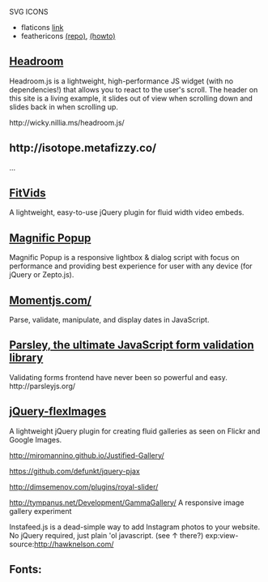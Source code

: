 

SVG ICONS

- flaticons <a href="https://www.flaticon.com/">link</a>
- feathericons <a href="https://feathericons.com/">(repo)</a>, <a href="https://github.com/feathericons/feather#api-reference">(howto)</a>



<h2><a href="http://wicky.nillia.ms/headroom.js/">Headroom</a></h2>
<p>Headroom.js is a lightweight, high-performance JS widget (with no dependencies!) that allows you to react to the user's scroll. The header on this site is a living example, it slides out of view when scrolling down and slides back in when scrolling up.</p>
http://wicky.nillia.ms/headroom.js/

<h2>http://isotope.metafizzy.co/</h2>

...

<h2><a href="http://fitvidsjs.com/">FitVids</a></h2>
<p>A lightweight, easy-to-use jQuery plugin for fluid width video embeds.</p>


<h2><a href="http://dimsemenov.com/plugins/magnific-popup/">Magnific Popup</a></h2>
<p>Magnific Popup is a responsive lightbox & dialog script with focus on performance and providing best experience for user with any device
(for jQuery or Zepto.js).</p>


<h2><a href="http://momentjs.com/">Momentjs.com/</a></h2>
<p>Parse, validate, manipulate, and display dates in JavaScript.</p>

<h2><a href="http://parsleyjs.org/">Parsley, the ultimate JavaScript form validation library</a></h2>
<p>Validating forms frontend have never been so powerful and easy.
http://parsleyjs.org/</p>


<h2><a href="https://github.com/Pixabay/jQuery-flexImages">jQuery-flexImages</a></h2>
<p>A lightweight jQuery plugin for creating fluid galleries as seen on Flickr and Google Images.</p>


http://miromannino.github.io/Justified-Gallery/


https://github.com/defunkt/jquery-pjax


http://dimsemenov.com/plugins/royal-slider/

http://tympanus.net/Development/GammaGallery/
A responsive image gallery experiment

Instafeed.js is a dead-simple way to add Instagram photos to your website. No jQuery required, just plain 'ol javascript. (see ↑ there?)
exp:view-source:http://hawknelson.com/

<h2>Fonts:<h2>

<link href="https://fonts.googleapis.com/css?family=Poppins" rel="stylesheet">

